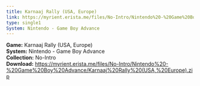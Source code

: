 ```yaml
---
title: Karnaaj Rally (USA, Europe)
link: https://myrient.erista.me/files/No-Intro/Nintendo%20-%20Game%20Boy%20Advance/Karnaaj%20Rally%20(USA,%20Europe).zip
type: single1
System: Nintendo - Game Boy Advance
---
```

<b>Game:</b> Karnaaj Rally (USA, Europe)<br>
<b>System:</b> Nintendo - Game Boy Advance<br>
<b>Collection:</b> No-Intro<br>
<b>Download:</b> https://myrient.erista.me/files/No-Intro/Nintendo%20-%20Game%20Boy%20Advance/Karnaaj%20Rally%20(USA,%20Europe).zip